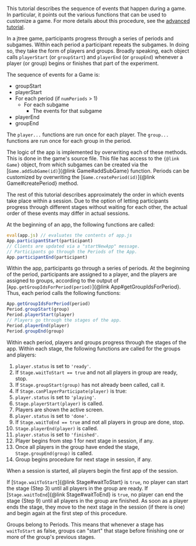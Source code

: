 This tutorial describes the sequence of events that happen during a game. In particular, it points out the various functions that can be used to customize a game. For more details about this procedure, see the <a href="tutorial-session-flow-details.html">advanced tutorial</a>.

In a jtree game, participants progress through a series of periods and subgames. Within each period a participant repeats the subgames. In doing so, they take the form of players and groups. Broadly speaking, each object calls `playerStart` (or `groupStart`) and `playerEnd` (or `groupEnd`) whenever a player (or group) begins or finishes that part of the experiment.

The sequence of events for a Game is:
- groupStart
- playerStart
- For each period (if `numPeriods` > 1)
  - For each subgame
    - The events for that subgame
- playerEnd
- groupEnd

The `player...` functions are run once for each player. The `group...` functions are run once for each group in the period. 

The logic of the app is implemented by overwriting each of these methods. This is done in the game's source file. This file has access to the `{@link Game}` object, from which subgames can be created via the [`Game.addSubGame(id)`]{@link Game#addSubGame} function. Periods can be customized by overwriting the [`Game.createPeriod(id)`]{@link Game#createPeriod} method.

The rest of this tutorial describes approximately the order in which events take place within a session. Due to the option of letting participants progress through different stages without waiting for each other, the actual order of these events may differ in actual sessions.

At the beginning of an app, the following functions are called:

```javascript
eval(app.js) // evaluates the contents of app.js
App.participantStart(participant)
// Clients are updated via a "startNewApp" message.
// Participants go through the Periods of the App.
App.participantEnd(participant)
```

Within the app, participants go through a series of periods. At the beginning of the period, participants are assigned to a player, and the players are assigned to groups, according to the output of [`App.getGroupIdsForPeriod(period)`]{@link App#getGroupIdsForPeriod}. Thus, each period calls the following functions:

```javascript
App.getGroupIdsForPeriod(period)
Period.groupStart(group)
Period.playerStart(player)
// Players go through the stages of the app.
Period.playerEnd(player)
Period.groupEnd(group)
```

Within each period, players and groups progress through the stages of the app. Within each stage, the following functions are called for the groups and players:

1. `player.status` is set to `'ready'`.
2. If `Stage.waitToStart == true` and not all players in group are ready, stop.
3. If `Stage.groupStart(group)` has not already been called, call it.
4. If `Stage.canPlayerParticipate(player)` is true:
  1. `player.status` is set to `'playing'`.
  2. `Stage.playerStart(player)` is called.
  3. Players are shown the active screen.
  4. `player.status` is set to `'done'`.
  5. If `Stage.waitToEnd == true` and not all players in group are done, stop.
  6. `Stage.playerEnd(player)` is called.
5. `player.status` is set to `'finished'`.
6. Player begins from step 1 for next stage in session, if any.
7. Once all players in the group have ended the stage, `Stage.groupEnd(group)` is called.
8. Group begins procedure for next stage in session, if any.

When a session is started, all players begin the first app of the session.

If [`Stage.waitToStart`]{@link Stage#waitToStart} is `true`, no player can start the stage (Step 3) until all players in the group are ready.
If [`Stage.waitToEnd`]{@link Stage#waitToEnd} is `true`, no player can end the stage (Step 9) until all players in the group are finished.
As soon as a player ends the stage, they move to the next stage in the session (if there is one) and begin again at the first step of this procedure.

Groups belong to Periods. This means that whenever a stage has `waitToStart` as false, groups can "start" that stage before finishing one or more of the group's previous stages.

